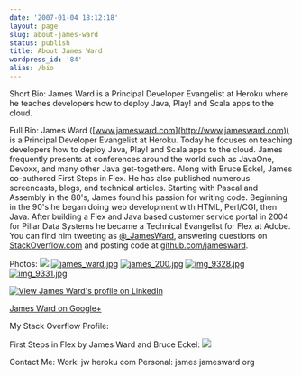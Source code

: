 ```yaml
---
date: '2007-01-04 18:12:18'
layout: page
slug: about-james-ward
status: publish
title: About James Ward
wordpress_id: '84'
alias: /bio
---
```


Short Bio:
James Ward is a Principal Developer Evangelist at Heroku where he teaches developers how to deploy Java, Play! and Scala apps to the cloud.

Full Bio:
James Ward ([www.jamesward.com](http://www.jamesward.com)) is a Principal Developer Evangelist at Heroku.  Today he focuses on teaching developers how to deploy Java, Play! and Scala apps to the cloud.  James frequently presents at conferences around the world such as JavaOne, Devoxx, and many other Java get-togethers.  Along with Bruce Eckel, James co-authored First Steps in Flex.  He has also published numerous screencasts, blogs, and technical articles.  Starting with Pascal and Assembly in the 80's, James found his passion for writing code.  Beginning in the 90's he began doing web development with HTML, Perl/CGI, then Java.  After building a Flex and Java based customer service portal in 2004 for Pillar Data Systems he became a Technical Evangelist for Flex at Adobe.  You can find him tweeting as [@_JamesWard](http://twitter.com/_JamesWard), answering questions on [StackOverflow.com](http://stackoverflow.com/users/77409/james-ward) and posting code at [github.com/jamesward](http://github.com/jamesward).

Photos:
[![](http://www.jamesward.com/wp/uploads/2007/01/james_profile_2011-160x160.jpg)](http://www.jamesward.com/wp/uploads/2007/01/james_profile_2011-160x160.jpg)
[![james_ward.jpg](http://www.jamesward.org/wordpress/wp-content/uploads/2007/03/james_ward.thumbnail.jpg)](http://www.jamesward.org/wordpress/wp-content/uploads/2007/03/james_ward.jpg)
[![james_200.jpg](http://www.jamesward.org/wordpress/wp-content/uploads/2007/03/james_200.thumbnail.jpg)](http://www.jamesward.org/wordpress/wp-content/uploads/2007/03/james_200.jpg)
[![img_9328.jpg](http://www.jamesward.org/wordpress/wp-content/uploads/2008/01/img_9328.thumbnail.jpg)](http://www.jamesward.org/wordpress/wp-content/uploads/2008/01/img_9328.jpg)
[![img_9331.jpg](http://www.jamesward.org/wordpress/wp-content/uploads/2008/01/img_9331.thumbnail.jpg)](http://www.jamesward.org/wordpress/wp-content/uploads/2008/01/img_9331.jpg)

[![View James Ward's profile on LinkedIn](http://www.linkedin.com/img/webpromo/btn_viewmy_160x33.gif)](http://www.linkedin.com/in/jamesward)

[James Ward on Google+](https://plus.google.com/101156657838073927919)

My Stack Overflow Profile:


First Steps in Flex by James Ward and Bruce Eckel:
[![](/images/first_steps_in_flex-frontcover-100x150.jpg)](http://www.firststepsinflex.com)

Contact Me:
Work: jw <at> heroku <dot> com
Personal: james <at> jamesward <dot> org
